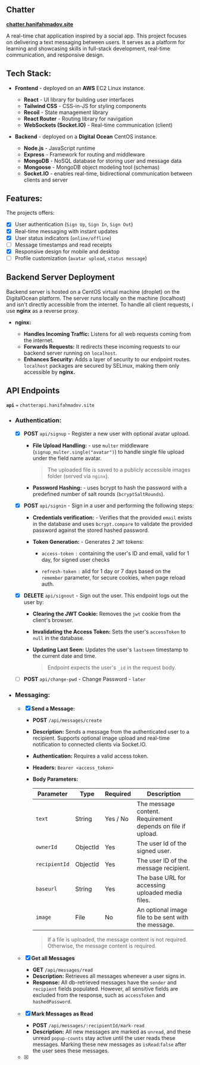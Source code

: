 ## Chatter

**[chatter.hanifahmadov.site](https://chatter.hanifahmadov.site/welcome)**

A real-time chat application inspired by a social app. This project focuses on delivering a text messaging between users. It serves as a platform for learning and showcasing skills in full-stack development, real-time communication, and responsive design.

## Tech Stack:

-   **Frontend** - deployed on an **AWS** EC2 Linux instance.

    -   **React** - UI library for building user interfaces
    -   **Tailwind CSS** - CSS-in-JS for styling components
    -   **Recoil** - State management library
    -   **React Router** - Routing library for navigation
    -   **WebSockets (Socket.IO)** - Real-time communication (client)

-   **Backend** - deployed on a **Digital Ocean** CentOS instance.

    -   **Node.js** - JavaScript runtime
    -   **Express** - Framework for routing and middleware
    -   **MongoDB** - NoSQL database for storing user and message data
    -   **Mongoose** - MongoDB object modeling tool (schemas)
    -   **Socket.IO** - enables real-time, bidirectional communication between clients and server

## Features:

The projects offers:

-   [x] User authentication (`Sign Up`, `Sign In`, `Sign Out`)
-   [x] Real-time messaging with instant updates
-   [x] User status indicators (`online/offline`)
-   [ ] Message timestamps and read receipts
-   [x] Responsive design for mobile and desktop
-   [ ] Profile customization (`avatar upload`, `status message`)

## Backend Server Deployment

Backend server is hosted on a CentOS virtual machine (droplet) on the DigitalOcean platform. The server runs locally on the machine (localhost) and isn't directly accessible from the internet. To handle all client requests, i use **nginx** as a reverse proxy.

-   **nginx:**

    -   **Handles Incoming Traffic:** Listens for all web requests coming from the internet.
    -   **Forwards Requests:** It redirects these incoming requests to our backend server running on `localhost`.
    -   **Enhances Security:** Adds a layer of security to our endpoint routes. `localhost` packages are secured by SELinux, making them only accessible by **nginx.**

## API Endpoints

**`api`** `=` `chatterapi.hanifahmadov.site`

-   ### Authentication:

    -   [x] **POST** `api/signup` - Register a new user with optional avatar upload.

        -   **File Upload Handling:** - use `multer` middleware (`signup_multer.single("avatar")`) to handle single file upload under the field name avatar.

            > The uploaded file is saved to a publicly accessible images folder (served via `nginx`).

        -   **Password Hashing:** - uses bcrypt to hash the password with a predefined number of salt rounds (`bcryptSaltRounds`).

    -   [x] **POST** `api/signin` - Sign in a user and performing the following steps:

        -   **Credentials verification:** - Verifies that the provided `email` exists in the database and uses `bcrypt.compare` to validate the provided password against the stored hashed password.
        -   **Token Generation:** - Generates 2 `JWT` tokens:

            -   `access-token` `:` containing the user's ID and email, valid for 1 day, for signed user checks

            -   `refresh-token` `:` alid for 1 day or 7 days based on the  
                `remember` parameter, for secure cookies, when page reload auth.

    -   [x] **DELETE** `api/signout` - Sign out the user. This endpoint logs out the user by:

        -   **Clearing the JWT Cookie:** Removes the `jwt` cookie from the client's browser.

        -   **Invalidating the Access Token:** Sets the user's `accessToken` to `null` in the database.

        -   **Updating Last Seen:** Updates the user's `lastseen` timestamp to the current date and time.

            > Endpoint expects the user's `_id` in the request body.

    -   [ ] **POST** `api/change-pwd` - Change Password - `later`

-   ### Messaging:

    -   [x] **Send a Message:**

        -   **POST** `/api/messages/create`
        -   **Description:** Sends a message from the authenticated user to a recipient. Supports optional image upload and real-time notification to connected clients via Socket.IO.
        -   **Authentication:** Requires a valid access token.
        -   **Headers:** `Bearer <access_token>`
        -   **Body Parameters:**
            <br/>

            | Parameter     | Type     | Required | Description                                                 |
            | ------------- | -------- | -------- | ----------------------------------------------------------- |
            | `text`        | String   | Yes / No | The message content. Requirement depends on file if upload. |
            | `ownerId`     | ObjectId | Yes      | The user Id of the signed user.                             |
            | `recipientId` | ObjectId | Yes      | The user ID of the message recipient.                       |
            | `baseurl`     | String   | Yes      | The base URL for accessing uploaded media files.            |
            | `image`       | File     | No       | An optional image file to be sent with the message.         |

            > If a file is uploaded, the message content is not required. Otherwise, the message content is required.

    -   [x] **Get all Messages**

        -   **GET** `/api/messages/read`
        -   **Description:** Retrieves all messages whenever a user signs in.
        -   **Response:** All db-retrieved messages have the `sender` and `recipient` fields populated. However, all sensitive fields are excluded from the response, such as `accessToken` and `hashedPassword`.

    -   [x] **Mark Messages as Read**

        -   **POST** `/api/messages/:recipientId/mark-read`
        -   **Description:** All new messages are marked as `unread`, and these unread `popup-counts` stay active until the user reads these messages. Marking these new messages as `isRead`:`false` after the user sees these messages.
    
    -   [x] 
